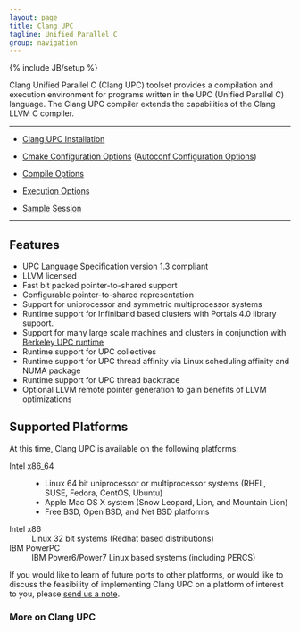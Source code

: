 ```yaml
---
layout: page
title: Clang UPC
tagline: Unified Parallel C
group: navigation
---
```

{% include JB/setup %}

Clang Unified Parallel C (Clang UPC) toolset provides a compilation and
execution environment for programs written in the UPC (Unified Parallel C)
language. The Clang UPC compiler extends the capabilities of the Clang LLVM
C compiler.

- - - -
* [Clang UPC Installation](/clang-upc/install.html)

* [Cmake Configuration Options](/clang-upc/config-options.html)
  ([Autoconf Configuration Options](/clang-upc/autoconf-options.html))

* [Compile Options](/clang-upc/compile.html)

* [Execution Options](/clang-upc/execution.html)

* [Sample Session](/clang-upc/sample.html)

- - - -

## Features

* UPC Language Specification version 1.3 compliant
* LLVM licensed
* Fast bit packed pointer-to-shared support
* Configurable pointer-to-shared representation
* Support for uniprocessor and symmetric multiprocessor systems
* Runtime support for Infiniband based clusters with
  Portals 4.0 library support.
* Support for many large scale machines and clusters in conjunction
  with [Berkeley UPC runtime](http://upc.lbl.gov) 
* Runtime support for UPC collectives
* Runtime support for UPC thread affinity via Linux scheduling affinity
  and NUMA package
* Runtime support for UPC thread backtrace 
* Optional LLVM remote pointer generation to gain benefits of LLVM
  optimizations

## Supported Platforms

At this time, Clang UPC is available on the following platforms:

<dl>
<dt>Intel x86_64</dt>
<dd>
<ul><li>Linux 64 bit uniprocessor or multiprocessor systems
        (RHEL, SUSE, Fedora, CentOS, Ubuntu)</li>
    <li>Apple Mac OS X system (Snow Leopard, Lion, and Mountain Lion)</li>
    <li>Free BSD, Open BSD, and Net BSD platforms</li>
</ul>
</dd>
<dt>Intel x86</dt>
<dd>Linux 32 bit systems (Redhat based distributions)</dd>
<dt>IBM PowerPC</dt>
<dd>IBM Power6/Power7 Linux based systems (including PERCS)</dd>
</dl>

If you would like to learn of future ports to other platforms, or
would like to discuss the feasibility of implementing Clang UPC
on a platform of interest to you, please
[send us a note](mailto:upc@intrepid.com).

### More on Clang UPC
